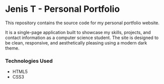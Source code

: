 # Jenis T - Personal Portfolio

This repository contains the source code for my personal portfolio website.

It is a single-page application built to showcase my skills, projects, and contact information as a computer science student. The site is designed to be clean, responsive, and aesthetically pleasing using a modern dark theme.

### Technologies Used
*   HTML5
*   CSS3